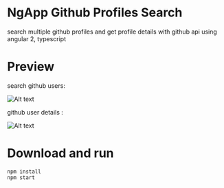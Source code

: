 # NgApp Github Profiles Search
search multiple github profiles and get profile details with github api using angular 2, typescript 

# Preview 
search github users: 

![Alt text](https://github.com/MicroAsif/NgApp-Github-Profile-Search/blob/master/app/img/preview.jpg "Optional Preview")

github user details : 

![Alt text](https://github.com/MicroAsif/NgApp-Github-Profile-Search/blob/master/app/img/profiledetails.jpg "Optional Preview")


# Download and run
```
npm install 
npm start 
```
